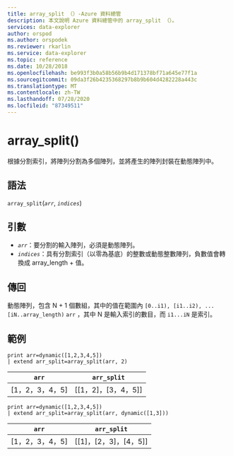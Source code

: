 ```yaml
---
title: array_split （）-Azure 資料總管
description: 本文說明 Azure 資料總管中的 array_split （）。
services: data-explorer
author: orspod
ms.author: orspodek
ms.reviewer: rkarlin
ms.service: data-explorer
ms.topic: reference
ms.date: 10/28/2018
ms.openlocfilehash: be993f3b0a58b56b9b4d171378bf71a645e77f1a
ms.sourcegitcommit: 09da3f26b4235368297b8b9b604d4282228a443c
ms.translationtype: MT
ms.contentlocale: zh-TW
ms.lasthandoff: 07/28/2020
ms.locfileid: "87349511"
---
```

# <a name="array_split"></a>array_split()

根據分割索引，將陣列分割為多個陣列，並將產生的陣列封裝在動態陣列中。

## <a name="syntax"></a>語法

`array_split`(*`arr`*, *`indices`*)

## <a name="arguments"></a>引數

* *`arr`*：要分割的輸入陣列，必須是動態陣列。
* *`indices`*：具有分割索引（以零為基底）的整數或動態整數陣列，負數值會轉換成 array_length + 值。

## <a name="returns"></a>傳回

動態陣列，包含 N + 1 個數組，其中的值在範圍內 `[0..i1), [i1..i2), ... [iN..array_length)` `arr` ，其中 N 是輸入索引的數目，而 `i1...iN` 是索引。

## <a name="examples"></a>範例

<!-- csl: https://help.kusto.windows.net:443/Samples -->
```kusto
print arr=dynamic([1,2,3,4,5]) 
| extend arr_split=array_split(arr, 2)
```

|`arr`|`arr_split`|
|---|---|
|[1，2，3，4，5]|[[1，2]，[3，4，5]]|

<!-- csl: https://help.kusto.windows.net:443/Samples -->
```kusto
print arr=dynamic([1,2,3,4,5]) 
| extend arr_split=array_split(arr, dynamic([1,3]))
```

|`arr`|`arr_split`|
|---|---|
|[1，2，3，4，5]|[[1]，[2，3]，[4，5]]|
